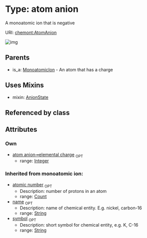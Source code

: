 
# Type: atom anion


A monoatomic ion that is negative

URI: [chemont:AtomAnion](http://w3id.org/chemontAtomAnion)


![img](http://yuml.me/diagram/nofunky;dir:TB/class/[MonoatomicIon],[AtomAnion&#124;elemental_charge:integer%20%3F;atomic_number(i):count%20%3F;symbol(i):string%20%3F;name(i):string%20%3F]uses%20-.->[AnionState],[MonoatomicIon]^-[AtomAnion],[AnionState])

## Parents

 *  is_a: [MonoatomicIon](MonoatomicIon.md) - An atom that has a charge

## Uses Mixins

 *  mixin: [AnionState](AnionState.md)

## Referenced by class


## Attributes


### Own

 * [atom anion➞elemental charge](atom_anion_elemental_charge.md)  <sub>OPT</sub>
    * range: [Integer](types/Integer.md)

### Inherited from monoatomic ion:

 * [atomic number](atomic_number.md)  <sub>OPT</sub>
    * Description: number of protons in an atom
    * range: [Count](types/Count.md)
 * [name](name.md)  <sub>OPT</sub>
    * Description: name of chemical entity. E.g. nickel, carbon-16
    * range: [String](types/String.md)
 * [symbol](symbol.md)  <sub>OPT</sub>
    * Description: short symbol for chemical entity, e.g. K, C-16
    * range: [String](types/String.md)
